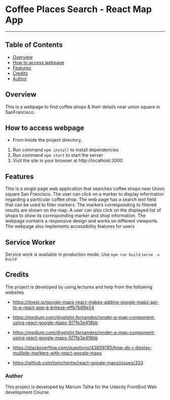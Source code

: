 # Coffee Places Search - React Map App 
---
## Table of Contents

* [Overview](#overview)
* [How to access webpage](#HowToAccessWebpage)
* [Features](#features)
* [Credits](#credits)
* [Author](#author)

## Overview

This is a webpage to find coffee shops & their details near union square in SanFrancisco.

## How to access webpage

* From inside the project directory, 
1. Run command ```npm install``` to install dependencies
2. Run command ```npm start``` to start the server
3. Visit the site in your browser at http://localhost:3000

## Features
This is a single page web application that searches coffee shops near Union square San Francisco. The user can click on a marker to display information regarding a particular coffee shop. The web page has a search text field that can be used to filter markers. The markers corresponding to filtered results are shown on the map. A user can also click on the displayed list of shops to show its corresponding marker and shop information.
The webpage contains a responsive design and works on different viewports. The webpage also implements accessibility features for users

## Service Worker
Service work is available in production mode. Use 
```npm run build```
```serve -s build```

## Credits
The project is developed by using lectures and help from the following websites
* https://itnext.io/google-maps-react-makes-adding-google-maps-api-to-a-react-app-a-breeze-effb7b89e54

* https://medium.com/@yelstin.fernandes/render-a-map-component-using-react-google-maps-5f7fb3e418bb

* https://medium.com/@yelstin.fernandes/render-a-map-component-using-react-google-maps-5f7fb3e418bb

* https://stackoverflow.com/questions/43859785/how-do-i-display-multiple-markers-with-react-google-maps

* https://github.com/tomchentw/react-google-maps/issues/333

### Author
This project is developed by Marium Talha for the Udacity FrontEnd Web development Course.


